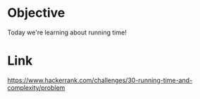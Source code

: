 # Objective
Today we're learning about running time!

# Link
https://www.hackerrank.com/challenges/30-running-time-and-complexity/problem